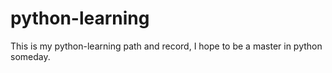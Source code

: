 # python-learning

This is my python-learning path and record, I hope to be a master in python someday.
